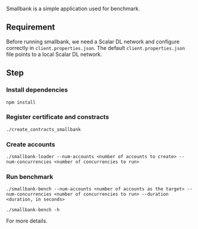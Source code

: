 Smallbank is a simple application used for benchmark.

## Requirement
Before running smallbank, we need a Scalar DL network and configure correctly in `client.properties.json`.
The default `client.properties.json` file points to a local Scalar DL network.

## Step

### Install dependencies
```
npm install
```

### Register certificate and constracts
```
./create_contracts_smallbank
```

### Create accounts
```
./smallbank-loader --num-accounts <number of accounts to create> --num-concurrencies <number of concurrencies to run>
```

### Run benchmark
```
./smallbank-bench --num-accounts <number of accounts as the target> --num-concurrencies <number of concurrencies to run> --duration <duration, in seconds>
```

```
./smallbank-bench -h
```

For more details.
